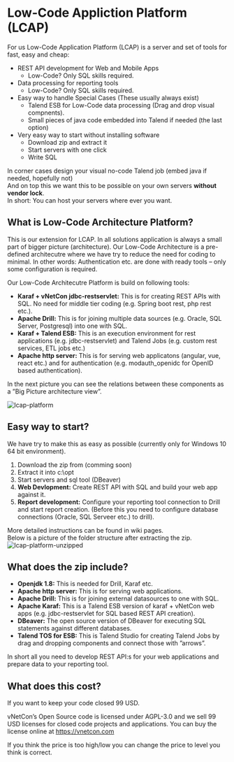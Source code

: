 # Low-Code Appliction Platform (LCAP)

For us Low-Code Application Platform (LCAP) is a server and set of tools for fast, easy and cheap:
* REST API development for Web and Mobile Apps
  * Low-Code? Only SQL skills required.
* Data processing for reporting tools
  * Low-Code? Only SQL skills required. 
* Easy way to handle Special Cases (These usually always exist)
  * Talend ESB for Low-Code data processing (Drag and drop visual compnents).
  * Small pieces of java code embedded into Talend if needed (the last option)
* Very easy way to start without installing software
  * Download zip and extract it
  * Start servers with one click
  * Write SQL 
  
In corner cases design your visual no-code Talend job (embed java if needed, hopefully not)  
And on top this we want this to be possible on your own servers __without vendor lock__.  
In short: You can host your servers where ever you want. 

## What is Low-Code Architecture Platform?

This is our extension for LCAP. In all solutions application is always a small part of bigger picture (architecture). Our Low-Code Architecture is a pre-defined architecutre where we have try to reduce the need for coding to minimal. In other words: Authentication etc. are done with ready tools – only some configuration is required. 

Our Low-Code Architecutre Platform is build on following tools:
* __Karaf + vNetCon jdbc-restservlet:__ This is for creating REST APIs with SQL. No need for middle tier coding (e.g. Spring boot rest, php rest etc.).
* __Apache Drill:__ This is for joining multiple data sources (e.g. Oracle, SQL Server, Postgresql) into one with SQL.
* __Karaf + Talend ESB:__ This is an execution environment for rest applications (e.g. jdbc-restservlet) and Talend Jobs (e.g. custom rest services, ETL jobs etc.)
* __Apache http server:__ This is for serving web applicatons (angular, vue, react etc.) and for authentication (e.g. modauth_openidc for OpenID based authentication).

In the next picture you can see the relations between these components as a ”Big Picture architecture view”.


  
![lcap-platform](http://vnetcon.s3-website-eu-west-1.amazonaws.com/img/lcap-architecture.png)


## Easy way to start?
We have try to make this as easy as possible (currently only for Windows 10 64 bit environment). 

1. Download the zip from (comming soon)
2. Extract it into c:\opt
3. Start servers and sql tool (DBeaver) 
3. __Web Devlopment:__ Create REST API with SQL and build your web app against it.
5. __Report development:__ Configure your reporting tool connection to Drill and start report creation. (Before this you need to configure database connections (Oracle, SQL Serveer etc.) to drill).

More detailed instructions can be found in wiki pages.  
Below is a picture of the folder structure after extracting the zip.  
![lcap-platform-unzipped](http://vnetcon.s3-website-eu-west-1.amazonaws.com/img/unzipped.png)

  
 ## What does the zip include?
* __Openjdk 1.8:__ This is needed for Drill, Karaf etc.
* __Apache http server:__ This is for serving web applications.
* __Apache Drill:__ This is for joining external datasources to one with SQL.
* __Apache Karaf:__ This is a Talend ESB version of karaf + vNetCon web apps (e.g. jdbc-restservlet for SQL based REST API creation). 
* __DBeaver:__ The open source version of DBeaver for executing SQL statements against different databases.
* __Talend TOS for ESB:__ This is Talend Studio for creating Talend Jobs by drag and dropping components and connect those with ”arrows”.
  
In short all you need to develop REST API:s for your web applications and prepare data to your reporting tool.

## What does this cost?
If you want to keep your code closed 99 USD. 
  
vNetCon’s Open Source code is licensed under AGPL-3.0 and we sell 99 USD licenses for closed code projects and applications.
You can buy the license online at https://vnetcon.com
  
If you think the price is too high/low you can change the price to level you think is correct.


